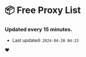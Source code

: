 # :package: Free Proxy List
### Updated every 15 minutes.

- Last updated: `2024-04-20 04:23`

:heart:
